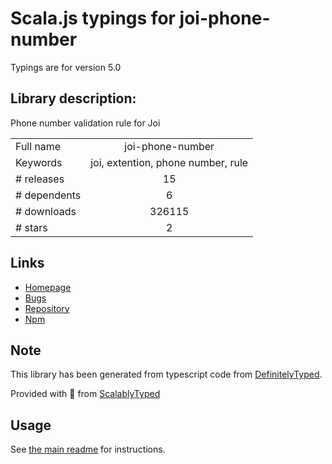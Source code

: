 
# Scala.js typings for joi-phone-number

Typings are for version 5.0

## Library description:
Phone number validation rule for Joi

|                    |                 |
| ------------------ | :-------------: |
| Full name          | joi-phone-number |
| Keywords           | joi, extention, phone number, rule |
| # releases         | 15 |
| # dependents       | 6 |
| # downloads        | 326115 |
| # stars            | 2 |

## Links
- [Homepage](https://github.com/Salesflare/joi-phone-number)
- [Bugs](https://github.com/Salesflare/joi-phone-number/issues)
- [Repository](https://github.com/Salesflare/joi-phone-number)
- [Npm](https://www.npmjs.com/package/joi-phone-number)
    


## Note
This library has been generated from typescript code from [DefinitelyTyped](https://definitelytyped.org).

Provided with :purple_heart: from [ScalablyTyped](https://github.com/oyvindberg/ScalablyTyped)

## Usage
See [the main readme](../../readme.md) for instructions.



